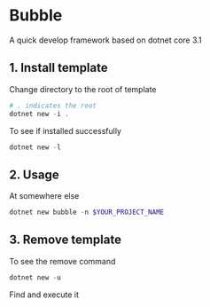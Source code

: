# Bubble
A quick develop framework based on dotnet core 3.1

## 1. Install template

Change directory to the root of template

```powershell
# . indicates the root
dotnet new -i .
```

To see if installed successfully

```powershell
dotnet new -l
```

## 2. Usage

At somewhere else

```powershell
dotnet new bubble -n $YOUR_PROJECT_NAME
```

## 3. Remove template

To see the remove command

```powershell
dotnet new -u
```

Find and execute it